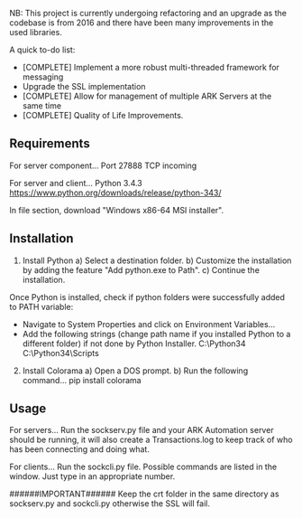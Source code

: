 NB: This project is currently undergoing refactoring and an upgrade as the codebase is from 2016
and there have been many improvements in the used libraries.

A quick to-do list:
- [COMPLETE] Implement a more robust multi-threaded framework for messaging
- Upgrade the SSL implementation
- [COMPLETE] Allow for management of multiple ARK Servers at the same time
- [COMPLETE] Quality of Life Improvements.

Requirements
------------

For server component...
Port 27888 TCP incoming

For server and client...
Python 3.4.3
https://www.python.org/downloads/release/python-343/

In file section, download "Windows x86-64 MSI installer".


Installation
------------

1. Install Python
a) Select a destination folder.
b) Customize the installation by adding the feature "Add python.exe to Path".
c) Continue the installation.

Once Python is installed, check if python folders were successfully added to PATH variable:
- Navigate to System Properties and click on Environment Variables...
- Add the following strings (change path name if you installed Python to a different folder) if not done by Python Installer.
C:\Python34
C:\Python34\Scripts

2. Install Colorama
a) Open a DOS prompt.
b) Run the following command...
pip install colorama


Usage
-----

For servers...
Run the sockserv.py file and your ARK Automation server should be running, it will also
create a Transactions.log to keep track of who has been connecting and doing what.

For clients...
Run the sockcli.py file. Possible commands are listed in the window. Just type in an appropriate number.


######IMPORTANT######
Keep the crt folder in the same directory as sockserv.py and sockcli.py otherwise the SSL will fail.
